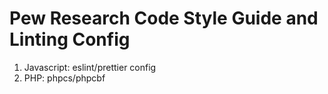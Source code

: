 # Pew Research Code Style Guide and Linting Config

1. Javascript: eslint/prettier config
2. PHP: phpcs/phpcbf
